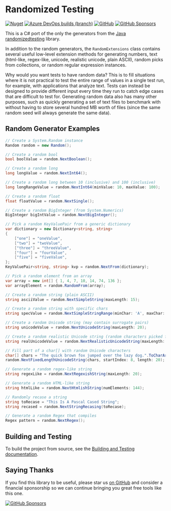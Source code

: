Randomized Testing
=========

[![Nuget](https://img.shields.io/nuget/dt/RandomizedTesting.Generators)](https://www.nuget.org/packages/RandomizedTesting.Generators)
[![Azure DevOps builds (branch)](https://img.shields.io/azure-devops/build/NightOwl888/RandomizedTesting/3/main)](https://dev.azure.com/NightOwl888/RandomizedTesting/_build?definitionId=3)
[![GitHub](https://img.shields.io/github/license/NightOwl888/RandomizedTesting)](https://github.com/NightOwl888/RandomizedTesting/blob/main/LICENSE.txt)
[![GitHub Sponsors](https://img.shields.io/badge/-Sponsor-fafbfc?logo=GitHub%20Sponsors)](https://github.com/sponsors/NightOwl888)

This is a C# port of the only the generators from the [Java randomizedtesting](https://github.com/randomizedtesting/randomizedtesting) library.

In addition to the random generators, the `RandomExtensions` class contains several useful low-level extension methods for generating numbers, text (html-like, regex-like, unicode, realistic unicode, plain ASCII), random picks from collections, or random regular expression instances.

Why would you want tests to have random data? This is to fill situations where it is not practical to test the entire range of values in a single test run, for example, with applications that analyze text. Tests can instead be designed to provide different input every time they run to catch edge cases that are difficult to test for. Generating random data also has many other purposes, such as quickly generating a set of text files to benchmark with without having to store several hundred MB worth of files (since the same random seed will always generate the same data).

## Random Generator Examples

```c#
// Create a System.Random instance
Random random = new Random();

// Create a random bool
bool boolValue = random.NextBoolean();

// Create a random long
long longValue = random.NextInt64();

// Create a random long between 10 (inclusive) and 100 (inclusive)
long longRangeValue = random.NextInt64(minValue: 10, maxValue: 100);

// Create a random float
float floatValue = random.NextSingle();

// Create a random BigInteger (from System.Numerics)
BigInteger bigIntValue = random.NextBigInteger();

// Pick a random KeyValuePair from a generic dictionary
var dictionary = new Dictionary<string, string>
{
    ["one"] = "oneValue",
    ["two"] = "twoValue",
    ["three"] = "threeValue",
    ["four"] = "fourValue",
    ["five"] = "fiveValue",
};
KeyValuePair<string, string> kvp = random.NextFrom(dictionary);

// Pick a random element from an array
var array = new int[] { 1, 4, 7, 10, 14, 74, 136 };
var arrayElement = random.RandomFrom(array);

// Create a random string (plain ASCII)
string asciiValue = random.NextSimpleString(maxLength: 15);

// Create a random string with specific chars
string specValue = random.NextSimpleStringRange(minChar: 'A', maxChar: 'F', maxLength: 10);

// Create a random Unicode string (may contain surrogate pairs)
string unicodeValue = random.NextUnicodeString(maxLength: 20);

// Create a random realistic Unicode string (random characters picked from the same Unicode block)
string realUnicodeValue = random.NextRealisticUnicodeString(maxLength: 30);

// Fill part of a char[] with random Unicode characters
char[] chars = "The quick brown fox jumped over the lazy dog.".ToCharArray();
random.NextFixedLengthUnicodeString(chars, startIndex: 8, length: 20);

// Generate a random regex-like string
string regexLike = random.NextRegexishString(maxLength: 20);

// Generate a random HTML-like string
string htmlLike = random.NextHtmlishString(numElements: 144);

// Randomly recase a string
string toRecase = "This Is A Pascal Cased String";
string recased = random.NextStringRecasing(toRecase);

// Generate a random Regex that compiles
Regex pattern = random.NextRegex();
```

## Building and Testing

To build the project from source, see the [Building and Testing documentation](https://github.com/NightOwl888/RandomizedTesting/blob/main/docs/building-and-testing.md).

## Saying Thanks

If you find this library to be useful, please star us [on GitHub](https://github.com/NightOwl888/RandomizedTesting/) and consider a financial sponsorship so we can continue bringing you great free tools like this one.

[![GitHub Sponsors](https://img.shields.io/badge/-Sponsor-fafbfc?logo=GitHub%20Sponsors)](https://github.com/sponsors/NightOwl888)
